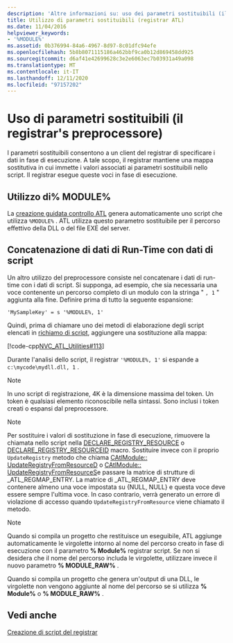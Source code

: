 ```yaml
---
description: 'Altre informazioni su: uso dei parametri sostituibili (il registrar&#39;s Preprocessor)'
title: Utilizzo di parametri sostituibili (registrar ATL)
ms.date: 11/04/2016
helpviewer_keywords:
- '%MODULE%'
ms.assetid: 0b376994-84a6-4967-8d97-8c01dfc94efe
ms.openlocfilehash: 5b8b8071115186a462bbf9ca0b12d869458dd925
ms.sourcegitcommit: d6af41e42699628c3e2e6063ec7b03931a49a098
ms.translationtype: MT
ms.contentlocale: it-IT
ms.lasthandoff: 12/11/2020
ms.locfileid: "97157202"
---
```

# <a name="using-replaceable-parameters-the-registrar39s-preprocessor"></a>Uso di parametri sostituibili (il registrar&#39;s preprocessore)

I parametri sostituibili consentono a un client del registrar di specificare i dati in fase di esecuzione. A tale scopo, il registrar mantiene una mappa sostitutiva in cui immette i valori associati ai parametri sostituibili nello script. Il registrar esegue queste voci in fase di esecuzione.

## <a name="using-module"></a><a name="_atl_using_.25.module.25"></a> Utilizzo di% MODULE%

La [creazione guidata controllo ATL](../atl/reference/atl-control-wizard.md) genera automaticamente uno script che utilizza `%MODULE%` . ATL utilizza questo parametro sostituibile per il percorso effettivo della DLL o del file EXE del server.

## <a name="concatenating-run-time-data-with-script-data"></a>Concatenazione di dati di Run-Time con dati di script

Un altro utilizzo del preprocessore consiste nel concatenare i dati di run-time con i dati di script. Si supponga, ad esempio, che sia necessaria una voce contenente un percorso completo di un modulo con la stringa " `, 1` " aggiunta alla fine. Definire prima di tutto la seguente espansione:

```rgs
'MySampleKey' = s '%MODULE%, 1'
```

Quindi, prima di chiamare uno dei metodi di elaborazione degli script elencati in [richiamo di script](../atl/invoking-scripts.md), aggiungere una sostituzione alla mappa:

[!code-cpp[NVC_ATL_Utilities#113](../atl/codesnippet/cpp/using-replaceable-parameters-the-registrar-s-preprocessor_1.cpp)]

Durante l'analisi dello script, il registrar `'%MODULE%, 1'` si espande a `c:\mycode\mydll.dll, 1` .

> [!NOTE]
> In uno script di registrazione, 4K è la dimensione massima del token. Un token è qualsiasi elemento riconoscibile nella sintassi. Sono inclusi i token creati o espansi dal preprocessore.

> [!NOTE]
> Per sostituire i valori di sostituzione in fase di esecuzione, rimuovere la chiamata nello script nella [DECLARE_REGISTRY_RESOURCE](../atl/reference/registry-macros.md#declare_registry_resource) o [DECLARE_REGISTRY_RESOURCEID](../atl/reference/registry-macros.md#declare_registry_resourceid) macro. Sostituire invece con il proprio `UpdateRegistry` metodo che chiama [CAtlModule:: UpdateRegistryFromResourceD](../atl/reference/catlmodule-class.md#updateregistryfromresourced) o [CAtlModule:: UpdateRegistryFromResourceS](../atl/reference/catlmodule-class.md#updateregistryfromresources)e passare la matrice di strutture di _ATL_REGMAP_ENTRY. La matrice di _ATL_REGMAP_ENTRY deve contenere almeno una voce impostata su {NULL, NULL} e questa voce deve essere sempre l'ultima voce. In caso contrario, verrà generato un errore di violazione di accesso quando `UpdateRegistryFromResource` viene chiamato il metodo.

> [!NOTE]
> Quando si compila un progetto che restituisce un eseguibile, ATL aggiunge automaticamente le virgolette intorno al nome del percorso creato in fase di esecuzione con il parametro **% Module%** registrar script. Se non si desidera che il nome del percorso includa le virgolette, utilizzare invece il nuovo parametro **% MODULE_RAW%** .
>
> Quando si compila un progetto che genera un'output di una DLL, le virgolette non vengono aggiunte al nome del percorso se si utilizza **% Module%** o **% MODULE_RAW%** .

## <a name="see-also"></a>Vedi anche

[Creazione di script del registrar](../atl/creating-registrar-scripts.md)
